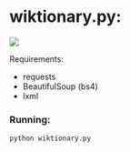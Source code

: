 # wiktionary.py:

![](https://github.com/weider938/parsers_py/blob/master/src/example.PNG)

  Requirements:
  - requests
  - BeautifulSoup (bs4)
  - lxml
  
  ### Running: 
    python wiktionary.py
